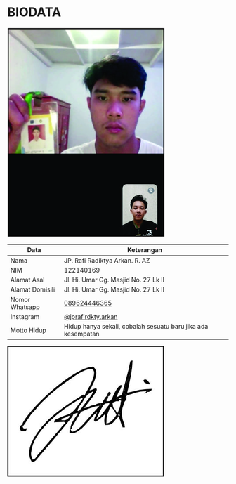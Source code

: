 # BIODATA

![Foto](169_foto.jpg)

| Data            | Keterangan |
| --------------- | ------------- |
| Nama            | JP. Rafi Radiktya Arkan. R. AZ |
| NIM             | 122140169 |
| Alamat Asal     | Jl. Hi. Umar Gg. Masjid No. 27 Lk II |
| Alamat Domisili | Jl. Hi. Umar Gg. Masjid No. 27 Lk II |
| Nomor Whatsapp  | [089624446365](https://wa.me/+6289624446365) |
| Instagram       | [@jprafirdkty.arkan](https://instagram.com/jprafirdkty.arkan) |
| Motto Hidup     | Hidup hanya sekali, cobalah sesuatu baru jika ada kesempatan |

![TTD](169_ttd.jpg)
